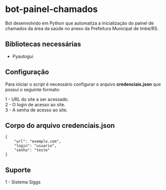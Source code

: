 # bot-painel-chamados
Bot desenvolvido em Python que automatiza a inicialização do painel de chamados da área da saúde no anexo da Prefeitura Municipal de Imbé/RS.

## Bibliotecas necessárias
* Pyautogui
  
## Configuração
Para iniciar o script é necessário configurar o arquivo **credenciais.json** que possuí o seguinte formato:

1 - URL do site a ser acessado.</br>
2 - O login de acesso ao site.</br>
3 - A senha de acesso ao site.</br>

## Corpo do arquivo credenciais.json
    {
        "url": "exemplo.com",
        "login": "usuario",
        "senha": "teste"
    }

## Suporte

1 - Sistema Siggs